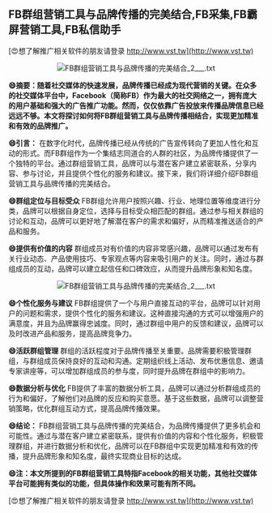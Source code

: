 ## **FB群组营销工具与品牌传播的完美结合,FB采集,FB霸屏营销工具,FB私信助手**

[😍想了解推广相关软件的朋友请登录 http://www.vst.tw](http://www.vst.tw)

 <center><img src="https://vst.tw/MP4/tuiguang/png/4.png" alt="FB群组营销工具与品牌传播的完美结合_2___.txt"></center>

**😄摘要：随着社交媒体的快速发展，品牌传播已经成为现代营销的关键。在众多的社交媒体平台中，Facebook（简称FB）作为最大的社交网络之一，拥有庞大的用户基础和强大的广告推广功能。然而，仅仅依靠广告投放来传播品牌信息已经远远不够。本文将探讨如何将FB群组营销工具与品牌传播相结合，实现更加精准和有效的品牌推广。**

**😄引言：**
在数字化时代，品牌传播已经从传统的广告宣传转向了更加人性化和互动的形式。而FB群组作为一个集结志同道合的人群的社区，为品牌传播提供了一个独特的平台。通过群组营销工具，品牌可以与潜在客户建立紧密联系，分享内容、参与讨论，并且提供个性化的服务和建议。接下来，我们将详细介绍FB群组营销工具与品牌传播的完美结合。

**😄群组定位与目标受众**
FB群组允许用户按照兴趣、行业、地理位置等维度进行分类，品牌可以根据自身定位，选择与目标受众相匹配的群组。通过参与相关群组的讨论和互动，品牌可以更好地了解潜在客户的需求和偏好，从而精准推送适合的产品和服务。

**😄提供有价值的内容**
群组成员对有价值的内容非常感兴趣，品牌可以通过发布有关行业动态、产品使用技巧、专家观点等内容来吸引用户的关注。同时，通过与群组成员的互动，品牌可以建立起信任和口碑效应，从而提升品牌形象和知名度。

 <center><img src="https://vst.tw/MP4/tuiguang/png/4.png" alt="FB群组营销工具与品牌传播的完美结合_2___.txt"></center>

**😄个性化服务与建议**
FB群组提供了一个与用户直接互动的平台，品牌可以针对用户的问题和需求，提供个性化的服务和建议。这种直接沟通的方式可以增强用户的满意度，并且为品牌赢得忠诚度。同时，通过群组中用户的反馈和建议，品牌可以及时改进产品和服务，提高品牌竞争力。

**😄活跃群组管理**
群组的活跃程度对于品牌传播至关重要。品牌需要积极管理群组，与群组成员保持良好的互动和沟通。定期组织线上活动、发布优惠信息、邀请专家讲座等，可以增加群组成员的参与度，同时提升品牌在群组中的影响力。

**😄数据分析与优化**
FB提供了丰富的数据分析工具，品牌可以通过分析群组成员的行为和偏好，了解他们对品牌的反应和购买意愿。基于这些数据，品牌可以调整营销策略，优化群组互动方式，提高品牌传播效果。

**😄结论：**
FB群组营销工具与品牌传播的完美结合，为品牌传播提供了更多机会和可能性。通过与潜在客户建立紧密联系，提供有价值的内容和个性化服务，积极管理群组，并进行数据分析和优化，品牌可以在FB群组中实现更加精准和有效的传播，提升品牌形象和知名度，最终实现商业目标的达成。

**😄注：本文所提到的FB群组营销工具特指Facebook的相关功能，其他社交媒体平台可能拥有类似的功能，但具体操作和效果可能有所不同。**

[😍想了解推广相关软件的朋友请登录 http://www.vst.tw](http://www.vst.tw)



